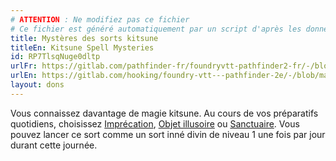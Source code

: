 ```yaml
---
# ATTENTION : Ne modifiez pas ce fichier
# Ce fichier est généré automatiquement par un script d'après les données du module Foundry VTT officiel et de sa traduction
title: Mystères des sorts kitsune
titleEn: Kitsune Spell Mysteries
id: RP7TlsqNuge0dltp
urlFr: https://gitlab.com/pathfinder-fr/foundryvtt-pathfinder2-fr/-/blob/master/data/feats/RP7TlsqNuge0dltp.htm
urlEn: https://gitlab.com/hooking/foundry-vtt---pathfinder-2e/-/blob/master/packs/data/feats.db/kitsune-spell-mysteries.json
layout: dons
---
```

Vous connaissez davantage de magie kitsune. Au cours de vos préparatifs quotidiens, choisissez [Imprécation](../sorts/imprécation.md), [Objet illusoire](../sorts/objet-illusoire.md) ou [Sanctuaire](../sorts/sanctuaire.md). Vous pouvez lancer ce sort comme un sort inné divin de niveau 1 une fois par jour durant cette journée.
